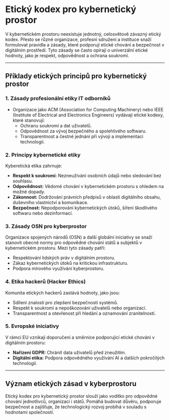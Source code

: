 # Etický kodex pro kybernetický prostor

V kybernetickém prostoru neexistuje jednotný, celosvětově závazný etický kodex. Přesto se různé organizace, profesní sdružení a instituce snaží formulovat pravidla a zásady, které podporují etické chování a bezpečnost v digitálním prostředí. Tyto zásady se často opírají o univerzální etické hodnoty, jako je respekt, odpovědnost a ochrana soukromí.

---
## Příklady etických principů pro kybernetický prostor

### 1. **Zásady profesionální etiky IT odborníků**

- Organizace jako ACM (Association for Computing Machinery) nebo IEEE (Institute of Electrical and Electronics Engineers) vydávají etické kodexy, které stanovují:
  - Ochranu soukromí a dat uživatelů.
  - Odpovědnost za vývoj bezpečného a spolehlivého softwaru.
  - Transparentnost a čestné jednání při vývoji a implementaci technologií.

### 2. **Principy kybernetické etiky**

Kyberetická etika zahrnuje:
- **Respekt k soukromí:** Nezneužívání osobních údajů nebo sledování bez souhlasu.
- **Odpovědnost:** Vědomé chování v kybernetickém prostoru s ohledem na možné dopady.
- **Zákonnost:** Dodržování právních předpisů v oblasti digitálního obsahu, duševního vlastnictví a komunikace.
- **Bezpečnost:** Nepodporování kybernetických útoků, šíření škodlivého softwaru nebo dezinformací.

### 3. **Zásady OSN pro kyberprostor**

Organizace spojených národů (OSN) a další globální iniciativy se snaží stanovit obecné normy pro odpovědné chování států a subjektů v kybernetickém prostoru. Mezi tyto zásady patří:
- Respektování lidských práv v digitálním prostoru.
- Zákaz kybernetických útoků na kritickou infrastrukturu.
- Podpora mírového využívání kyberprostoru.

### 4. **Etika hackerů (Hacker Ethics)**

Komunita etických hackerů zastává hodnoty, jako jsou:
- Sdílení znalostí pro zlepšení bezpečnosti systémů.
- Respekt k soukromí a nepoškozování uživatelů nebo organizací.
- Transparentnost a otevřenost při hledání a oznamování zranitelností.

### 5. **Evropské iniciativy**

V rámci EU vznikají doporučení a směrnice podporující etické chování v digitálním prostoru:
- **Nařízení GDPR:** Chránit data uživatelů před zneužitím.
- **Digitální etika:** Podpora odpovědného využívání AI a dalších pokročilých technologií.

---
## Význam etických zásad v kyberprostoru

Etický kodex pro kybernetický prostor slouží jako vodítko pro odpovědné chování jednotlivců, organizací i států. Pomáhá budovat důvěru, podporuje bezpečnost a zajišťuje, že technologický rozvoj probíhá v souladu s hodnotami společnosti.

